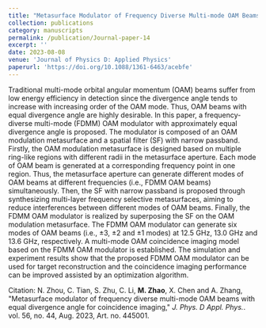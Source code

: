```yaml
---
title: "Metasurface Modulator of Frequency Diverse Multi-mode OAM Beams With Equal Divergence Angle for Coincidence Imaging"
collection: publications
category: manuscripts
permalink: /publication/Journal-paper-14
excerpt: ''
date: 2023-08-08
venue: 'Journal of Physics D: Applied Physics'
paperurl: 'https://doi.org/10.1088/1361-6463/acebfe'
---
```


Traditional multi-mode orbital angular momentum (OAM) beams suffer from low energy efficiency in detection since the divergence angle tends to increase with increasing order of the OAM mode. Thus, OAM beams with equal divergence angle are highly desirable. In this paper, a frequency-diverse multi-mode (FDMM) OAM modulator with approximately equal divergence angle is proposed. The modulator is composed of an OAM modulation metasurface and a spatial filter (SF) with narrow passband. Firstly, the OAM modulation metasurface is designed based on multiple ring-like regions with different radii in the metasurface aperture. Each mode of OAM beam is generated at a corresponding frequency point in one region. Thus, the metasurface aperture can generate different modes of OAM beams at different frequencies (i.e., FDMM OAM beams) simultaneously. Then, the SF with narrow passband is proposed through synthesizing multi-layer frequency selective metasurfaces, aiming to reduce interferences between different modes of OAM beams. Finally, the FDMM OAM modulator is realized by superposing the SF on the OAM modulation metasurface. The FDMM OAM modulator can generate six modes of OAM beams (i.e., ±3, ±2 and ±1 modes) at 12.5 GHz, 13.0 GHz and 13.6 GHz, respectively. A multi-mode OAM coincidence imaging model based on the FDMM OAM modulator is established. The simulation and experiment results show that the proposed FDMM OAM modulator can be used for target reconstruction and the coincidence imaging performance can be improved assisted by an optimization algorithm.

Citation: N. Zhou, C. Tian, S. Zhu, C. Li, **M. Zhao**, X. Chen and A. Zhang, &quot;Metasurface modulator of frequency diverse multi-mode OAM beams with equal divergence angle for coincidence imaging,&quot; <i>J. Phys. D Appl. Phys.</i>. vol. 56, no. 44, Aug. 2023, Art. no. 445001.
